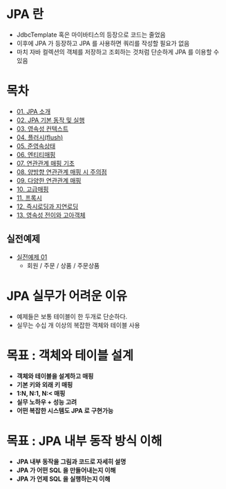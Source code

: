 # JPA 란
* JdbcTemplate 혹은 마이바티스의 등장으로 코드는 줄었음
* 이후에 JPA 가 등장하고 JPA 를 사용하면 쿼리를 작성할 필요가 없음
* 마치 자바 컬렉션의 객체를 저장하고 조회하는 것처럼 단순하게 JPA 를 이용할 수 있음

# 목차
* [01. JPA 소개](https://github.com/pasudo123/SoftwareZeroToALL/blob/master/Inflearn/01.%20JPA%20%EC%86%8C%EA%B0%9C.md)
* [02. JPA 기본 동작 및 실행](https://github.com/pasudo123/SoftwareZeroToALL/blob/master/Inflearn/02.%20JPA%20기본동작%20및%20실행.md)
* [03. 영속성 컨텍스트](https://github.com/pasudo123/SoftwareZeroToALL/blob/master/Inflearn/03.%20%EC%98%81%EC%86%8D%EC%84%B1%20%EC%BB%A8%ED%85%8D%EC%8A%A4%ED%8A%B8.md)
* [04. 플러시(flush)](https://github.com/pasudo123/SoftwareZeroToALL/blob/master/Inflearn/04.%20%ED%94%8C%EB%9F%AC%EC%8B%9C(flush).md)
* [05. 준영속상태](https://github.com/pasudo123/SoftwareZeroToALL/blob/master/Inflearn/05.%20%EC%A4%80%EC%98%81%EC%86%8D%EC%83%81%ED%83%9C.md)
* [06. 엔티티매핑](https://github.com/pasudo123/SoftwareZeroToALL/blob/master/Inflearn/06.%20%EC%97%94%ED%8B%B0%ED%8B%B0%EB%A7%A4%ED%95%91.md)
* [07. 연관관계 매핑 기초](https://github.com/pasudo123/SoftwareZeroToALL/blob/master/Inflearn/07.%20%EC%97%B0%EA%B4%80%EA%B4%80%EA%B3%84%20%EB%A7%A4%ED%95%91%20%EA%B8%B0%EC%B4%88.md)
* [08. 양방향 연관관계 매핑 시 주의점](https://github.com/pasudo123/SoftwareZeroToALL/blob/master/Inflearn/08.%20%EC%96%91%EB%B0%A9%ED%96%A5%20%EC%97%B0%EA%B4%80%EA%B4%80%EA%B3%84%20%EB%A7%A4%ED%95%91%20%EC%8B%9C%20%EC%A3%BC%EC%9D%98%EC%A0%90.md)
* [09. 다양한 연관관계 매핑](https://github.com/pasudo123/SoftwareZeroToALL/blob/master/Inflearn/09.%20%EB%8B%A4%EC%96%91%ED%95%9C%20%EC%97%B0%EA%B4%80%EA%B4%80%EA%B3%84%20%EB%A7%A4%ED%95%91.md)
* [10. 고급매핑](https://github.com/pasudo123/SoftwareZeroToALL/blob/master/Inflearn/10.%20%EA%B3%A0%EA%B8%89%EB%A7%A4%ED%95%91.md)
* [11. 프록시](https://github.com/pasudo123/SoftwareZeroToALL/blob/master/Inflearn/11.%20%ED%94%84%EB%A1%9D%EC%8B%9C.md)
* [12. 즉시로딩과 지연로딩](https://github.com/pasudo123/SoftwareZeroToALL/blob/master/Inflearn/12.%20%20%EC%A6%89%EC%8B%9C%EB%A1%9C%EB%94%A9%EA%B3%BC%20%EC%A7%80%EC%97%B0%EB%A1%9C%EB%94%A9.md)
* [13. 영속성 전이와 고아객체](https://github.com/pasudo123/SoftwareZeroToALL/blob/master/Inflearn/13.%20%EC%98%81%EC%86%8D%EC%84%B1%20%EC%A0%84%EC%9D%B4%EC%99%80%20%EA%B3%A0%EC%95%84%EA%B0%9D%EC%B2%B4.md)

## 실전예제
* [실전예제 01](https://github.com/pasudo123/SoftwareZeroToALL/blob/master/Inflearn/%EC%8B%A4%EC%A0%84%EC%98%88%EC%A0%9C%2001%20-%20%EC%9A%94%EA%B5%AC%EC%82%AC%ED%95%AD%20%EB%B6%84%EC%84%9D%EA%B3%BC%20%EA%B8%B0%EB%B3%B8%EB%A7%A4%ED%95%91.md)
  * 회원 / 주문 / 상품 / 주문상품

# JPA 실무가 어려운 이유
* 예제들은 보통 테이블이 한 두개로 단순하다.
* 실무는 수십 개 이상의 복잡한 객체와 테이블 사용

# 목표 : 객체와 테이블 설계
* __객체와 테이블을 설계하고 매핑__
* __기본 키와 외래 키 매핑__
* __1:N, N:1, N:< 매핑__
* __실무 노하우 + 성능 고려__
* __어떤 복잡한 시스템도 JPA 로 구현가능__

# 목표 : JPA 내부 동작 방식 이해
* __JPA 내부 동작을 그림과 코드로 자세히 설명__
* __JPA 가 어떤 SQL 을 만들어내는지 이해__
* __JPA 가 언제 SQL 을 실행하는지 이해__
